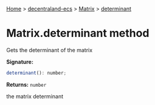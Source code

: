[Home](./index) &gt; [decentraland-ecs](./decentraland-ecs.md) &gt; [Matrix](./decentraland-ecs.matrix.md) &gt; [determinant](./decentraland-ecs.matrix.determinant.md)

# Matrix.determinant method

Gets the determinant of the matrix

**Signature:**
```javascript
determinant(): number;
```
**Returns:** `number`

the matrix determinant
